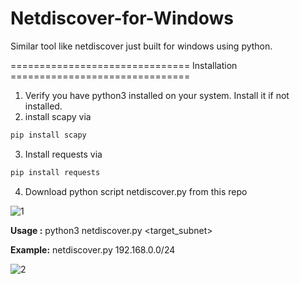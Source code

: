 # Netdiscover-for-Windows
Similar tool like netdiscover just built for windows using python.


=============================== Installation ===============================

1. Verify you have python3 installed on your system. Install it if not installed.
2. install scapy via 
```markdown
pip install scapy
``` 
3. Install requests via 
```markdown
pip install requests
```
4. Download python script netdiscover.py from this repo 

![1](https://github.com/user-attachments/assets/5e5925d1-7454-41cd-9536-639575cd8fe8)

**Usage  :** python3 netdiscover.py <target_subnet>

**Example:** netdiscover.py 192.168.0.0/24

![2](https://github.com/user-attachments/assets/860407c7-f341-44b8-b054-cdeecb7fdb11)

